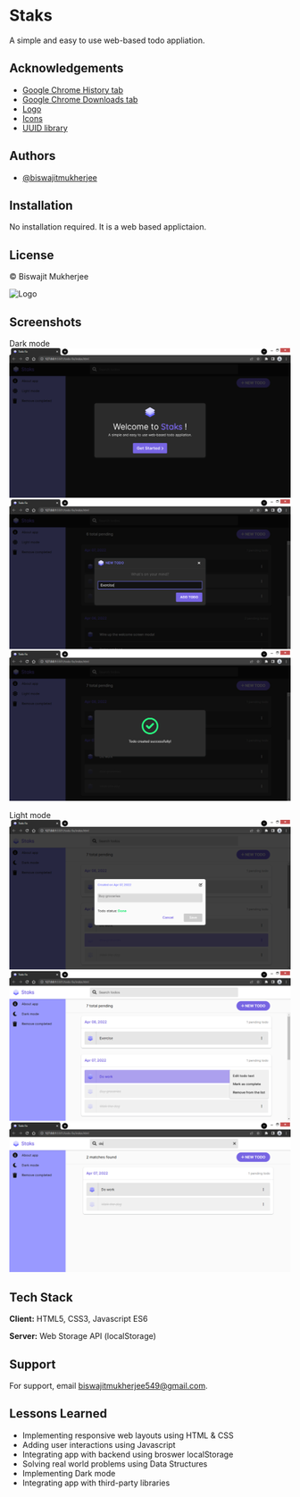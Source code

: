 
# Staks

A simple and easy to use web-based todo appliation.


## Acknowledgements

 - [Google Chrome History tab](chrome://history/)
 - [Google Chrome Downloads tab](chrome://downloads/)
 - [Logo](https://iconscout.com/icon/layer-1957315)
 - [Icons](https://fontawesome.com/icons)
 - [UUID library](https://github.com/thenativeweb/uuidv4)
 
 


## Authors

- [@biswajitmukherjee](https://github.com/Biswajit-Mukherjee)


## Installation

No installation required. It is a web based applictaion.
    
## License

&copy; Biswajit Mukherjee


![Logo](./img/logo.ico)

## Screenshots

Dark mode
![App Dark Screenshot 1](./img/screenshots/app-dark-ss-1.png)
![App Dark Screenshot 2](./img/screenshots/app-dark-ss-2.png)
![App Dark Screenshot 3](./img/screenshots/app-dark-ss-3.png)

Light mode
![App Light Screenshot 1](./img/screenshots/app-light-ss-1.png)
![App Light Screenshot 2](./img/screenshots/app-light-ss-2.png)
![App Light Screenshot 3](./img/screenshots/app-light-ss-3.png)

## Tech Stack

**Client:** HTML5, CSS3, Javascript ES6

**Server:** Web Storage API (localStorage)


## Support

For support, email biswajitmukherjee549@gmail.com.


## Lessons Learned

- Implementing responsive web layouts using HTML & CSS
- Adding user interactions using Javascript
- Integrating app with backend using broswer localStorage
- Solving real world problems using Data Structures
- Implementing Dark mode
- Integrating app with third-party libraries


